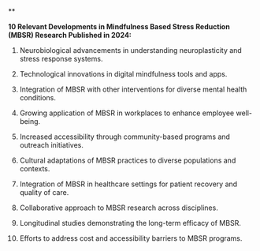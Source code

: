 **

**10 Relevant Developments in Mindfulness Based Stress Reduction (MBSR) Research Published in 2024:**

1. Neurobiological advancements in understanding neuroplasticity and stress response systems.


2. Technological innovations in digital mindfulness tools and apps.


3. Integration of MBSR with other interventions for diverse mental health conditions.


4. Growing application of MBSR in workplaces to enhance employee well-being.


5. Increased accessibility through community-based programs and outreach initiatives.


6. Cultural adaptations of MBSR practices to diverse populations and contexts.


7. Integration of MBSR in healthcare settings for patient recovery and quality of care.


8. Collaborative approach to MBSR research across disciplines.


9. Longitudinal studies demonstrating the long-term efficacy of MBSR.


10. Efforts to address cost and accessibility barriers to MBSR programs.